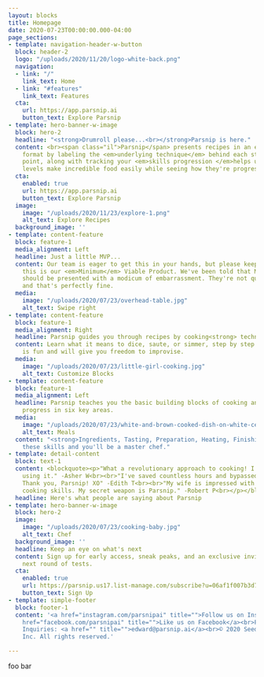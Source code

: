 ```yaml
---
layout: blocks
title: Homepage
date: 2020-07-23T00:00:00.000-04:00
page_sections:
- template: navigation-header-w-button
  block: header-2
  logo: "/uploads/2020/11/20/logo-white-back.png"
  navigation:
  - link: "/"
    link_text: Home
  - link: "#features"
    link_text: Features
  cta:
    url: https://app.parsnip.ai
    button_text: Explore Parsnip
- template: hero-banner-w-image
  block: hero-2
  headline: "<strong>Drumroll please...<br></strong>Parsnip is here."
  content: <br><span class="il">Parsnip</span> presents recipes in an easy-to-learn
    format by labeling the <em>underlying technique</em> behind each step. This anchor
    point, along with tracking your <em>skills progression </em>helps users of all
    levels make incredible food easily while seeing how they're progressing.
  cta:
    enabled: true
    url: https://app.parsnip.ai
    button_text: Explore Parsnip
  image:
    image: "/uploads/2020/11/23/explore-1.png"
    alt_text: Explore Recipes
  background_image: ''
- template: content-feature
  block: feature-1
  media_alignment: Left
  headline: Just a little MVP...
  content: Our team is eager to get this in your hands, but please keep in mind that
    this is our <em>Minimum</em> Viable Product. We've been told that MVPs, like children,
    should be presented with a modicum of embarrassment. They're not quite perfect
    and that's perfectly fine.
  media:
    image: "/uploads/2020/07/23/overhead-table.jpg"
    alt_text: Swipe right
- template: content-feature
  block: feature-1
  media_alignment: Right
  headline: Parsnip guides you through recipes by cooking<strong> technique.</strong>
  content: Learn what it means to dice, saute, or simmer, step by step. Learning techniques
    is fun and will give you freedom to improvise.
  media:
    image: "/uploads/2020/07/23/little-girl-cooking.jpg"
    alt_text: Customize Blocks
- template: content-feature
  block: feature-1
  media_alignment: Left
  headline: Parsnip teaches you the basic building blocks of cooking and tracks your
    progress in six key areas.
  media:
    image: "/uploads/2020/07/23/white-and-brown-cooked-dish-on-white-ceramic-bowls-958545.jpg"
    alt_text: Meals
  content: "<strong>Ingredients, Tasting, Preparation, Heating, Finishing, and Foundations.</strong><br>Master
    these skills and you'll be a master chef."
- template: detail-content
  block: text-1
  content: <blockquote><p>"What a revolutionary approach to cooking! I can't stop
    using it." -Asher W<br><br>"I've saved countless hours and bypassed loads of frustration.
    Thank you, Parsnip! XO" -Edith T<br><br>"My wife is impressed with my newfound
    cooking skills. My secret weapon is Parsnip." -Robert P<br></p></blockquote>
  headline: Here's what people are saying about Parsnip
- template: hero-banner-w-image
  block: hero-2
  image:
    image: "/uploads/2020/07/23/cooking-baby.jpg"
    alt_text: Chef
  background_image: ''
  headline: Keep an eye on what's next
  content: Sign up for early access, sneak peaks, and an exclusive invitation to our
    next round of tests.
  cta:
    enabled: true
    url: https://parsnip.us17.list-manage.com/subscribe?u=06af1f007b3d71a0cfad78326&id=8ce2690158
    button_text: Sign Up
- template: simple-footer
  block: footer-1
  content: '<a href="instagram.com/parsnipai" title="">Follow us on Instagram</a><br><a
    href="facebook.com/parsnipai" title="">Like us on Facebook</a><br>Feedback and
    Inquiries: <a href="" title="">edward@parsnip.ai</a><br>© 2020 Seed &amp; Stone,
    Inc. All rights reserved.'

---
```

foo bar